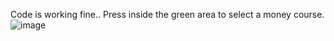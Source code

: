 Code is working fine..
Press inside the green area to select a money course.
![image](https://user-images.githubusercontent.com/64565251/145140898-27f32cc8-0e26-4440-8fd7-76cefda4e16d.png)

